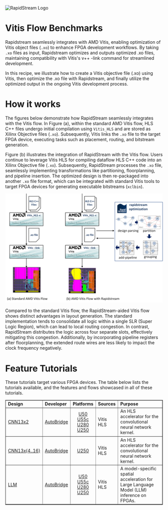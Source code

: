 <!--
Copyright (c) 2024 RapidStream Design Automation, Inc. and contributors.  All rights reserved.
The contributor(s) of this file has/have agreed to the RapidStream Contributor License Agreement.
-->

<img src="https://imagedelivery.net/AU8IzMTGgpVmEBfwPILIgw/1b565657-df33-41f9-f29e-0d539743e700/128" width="64px" alt="RapidStream Logo" />

# Vitis Flow Benchmarks



Rapidstream seamlessly integrates with AMD Vitis, enabling optimization of Vitis object files (`.xo`) to enhance FPGA development workflows. By taking `.xo` files as input, Rapidstream optimizes and outputs optimized .xo files, maintaining compatibility with Vitis's v++ -link command for streamlined development.

In this recipe, we illustrate how to create a Vitis objective file (.xo) using Vitis, then optimize the .xo file with Rapidstream, and finally utilize the optimized output in the ongoing Vitis development process.

# How it works


The figures below demonstrate how RapidStream seamlessly integrates with the Vitis flow. In Figure (a), within the standard AMD Vitis flow, HLS C++ files undergo initial compilation using `Vitis_HLS` and are stored as Xilinx Objective files (`.xo`). Subsequently, Vitis links the `.xo` file to the target FPGA device, executing tasks such as placement, routing, and bitstream generation.


Figure (b) illustrates the integration of RapidStream with the Vitis flow. Users continue to leverage Vitis HLS for compiling dataflow HLS C++ code into an Xilinx Objective file (`.xo`). Subsequently, RapidStream processes the `.xo` file, seamlessly implementing transformations like partitioning, floorplanning, and pipeline insertion. The optimized design is then re-packaged into another `.xo` file format, which can be integrated with standard Vitis tools to target FPGA devices for generating executable bitstreams (`xclbin`).


<img src="../../common/img/vitis_rapidstream_flow.png" width="1024px" alt="vitis_rapidstream_flow" />

Compared to the standard Vitis flow, the RapidStream-aided Vitis flow shows distinct advantages in layout generation. The standard implementation tends to consolidate all logic within a single SLR (Super Logic Region), which can lead to local routing congestion. In contrast, RapidStream distributes the logic across four separate slots, effectively mitigating this congestion. Additionally, by incorporating pipeline registers after floorplanning, the extended route wires are less likely to impact the clock frequency negatively.


# Feature Tutorials

These tutorials target various FPGA devices. The table below lists the tutorials available, and the features and flows showcased in all of these tutorials.



<table border="1" width="100%">
    <tbody>
        <tr>
            <td ><strong>Design</strong></td>
            <td><strong>Developer</strong></td>
            <td><strong>Platforms</strong></td>
            <td><strong>Sources</strong></td>
            <td><strong>Purpose</strong></td>
        </tr>
        <tr>
            <td><a href="cnn13x2">CNN13x2</a></td>
            <td><a href="https://github.com/UCLA-VAST/AutoBridge">AutoBridge</a></td>
            <td align="center"> <a href="https://www.xilinx.com/products/boards-and-kits/alveo/u50.html"> U50 </a><br>
                <a href="https://www.xilinx.com/products/boards-and-kits/alveo/u55c.html"> U55c </a><br>
                <a href="https://www.xilinx.com/products/boards-and-kits/alveo/u280.html"> U280 </a><br>
                <a href="https://www.xilinx.com/products/boards-and-kits/alveo/u250.html"> U250 </a></td>
            <td>Vitis HLS</td>
            <td>An HLS accelerator for the convolutional neural network kernel.</td>
        </tr>
        <tr>
            <td><a href="cnn13x4_16">CNN13x{4..16}</a></td>
            <td><a href="https://github.com/UCLA-VAST/AutoBridge">AutoBridge</a></td>
            <td align="center">
            <a href="https://www.xilinx.com/products/boards-and-kits/alveo/u250.html"> U250 </a></td>
            <td>Vitis HLS</td>
            <td>An HLS accelerator for the convolutional neural network kernel.</td>
        </tr>
        <tr>
            <td><a href="LLM">LLM</a></td>
            <td><a href="https://github.com/UCLA-VAST/AutoBridge">AutoBridge</a></td>
            <td align="center"> <a href="https://www.xilinx.com/products/boards-and-kits/alveo/u50.html"> U50 </a><br>
                <a href="https://www.xilinx.com/products/boards-and-kits/alveo/u55c.html"> U55c </a><br>
                <a href="https://www.xilinx.com/products/boards-and-kits/alveo/u280.html"> U280 </a><br>
                <a href="https://www.xilinx.com/products/boards-and-kits/alveo/u250.html"> U250 </a>
            </td>
            <td>Vitis HLS</td>
            <td>A model-specific spatial acceleration for Large Language Model (LLM) inference on FPGAs.</td>
        </tr>
    </tbody>
</table>
